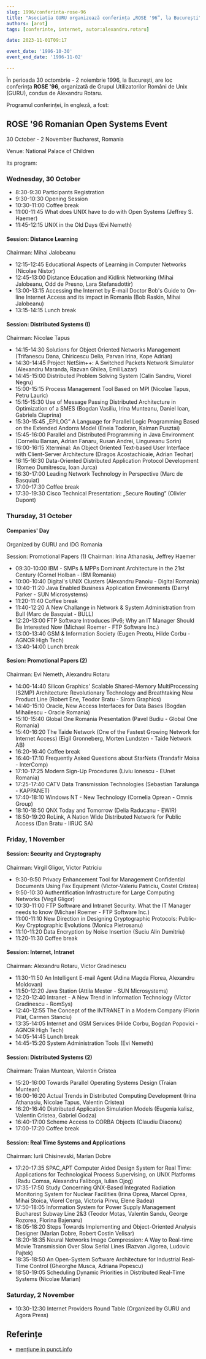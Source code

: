 ```yaml
---
slug: 1996/conferinta-rose-96
title: "Asociația GURU organizează conferința „ROSE '96”, la București"
authors: [arot]
tags: [conferinte, internet, autor:alexandru.rotaru]

date: 2023-11-01T09:17

event_date: '1996-10-30'
event_end_date: '1996-11-02'

---
```


În perioada 30 octombrie - 2 noiembrie 1996,
la București, are loc conferința **ROSE '96**, organizată de Grupul Utilizatorilor
Români de Unix (GURU), condus de Alexandru Rotaru.

<!-- truncate -->

Programul conferinței, în engleză, a fost:

## ROSE '96 Romanian Open Systems Event

30 October - 2 November
Bucharest, Romania

Venue: National Palace of Children

Its program:

### Wednesday, 30 October

- 8:30-9:30 Participants Registration
- 9:30-10:30 Opening Session
- 10:30-11:00 Coffee break
- 11:00-11:45 What does UNIX have to do with Open Systems (Jeffrey S. Haemer)
- 11:45-12:15 UNIX in the Old Days (Evi Nemeth)

#### Session: Distance Learning

Chairman: Mihai Jalobeanu

- 12:15-12:45 Educational Aspects of Learning in Computer Networks (Nicolae Nistor)
- 12:45-13:00 Distance Education and Kidlink Networking (Mihai Jalobeanu, Odd de Presno, Lara Stefansdottir)
- 13:00-13:15 Accessing the Internet by E-mail Doctor Bob's Guide to On-line Internet Access and its impact in Romania (Bob Raskin, Mihai Jalobeanu)
- 13:15-14:15 Lunch break

#### Session: Distributed Systems (I)

Chairman: Nicolae Tapus

- 14:15-14:30 Solutions for Object Oriented Networks Management (Trifanescu Dana, Chiricescu Delia, Parvan Irina, Kope Adrian)
- 14:30-14:45 Project NetSim++: A Switched Packets Network Simulator (Alexandru Maranda, Razvan Ghilea, Emil Lazar)
- 14:45-15:00 Distributed Problem Solving System (Calin Sandru, Viorel Negru)
- 15:00-15:15 Process Management Tool Based on MPI (Nicolae Tapus, Petru Lauric)
- 15:15-15:30 Use of Message Passing Distributed Architecture in Optimization of a SMES (Bogdan Vasiliu, Irina Munteanu, Daniel Ioan, Gabriela Ciuprina)
- 15:30-15:45 „EPILOG” A Language for Parallel Logic Programming Based on the Extended Andorra Model (Eneia Todoran, Kalman Pusztai)
- 15:45-16:00 Parallel and Distributed Programming in Java Environment (Corneliu Barsan, Adrian Fanaru, Rusan Andrei, Lingureanu Sorin)
- 16:00-16:15 Xterminal: An Object Oriented Text-based User Interface with Client-Server Architecture (Dragos Acostachioaie, Adrian Teohar)
- 16:15-16:30 Data-Oriented Distributed Application Protocol Development (Romeo Dumitrescu, Ioan Jurca)
- 16:30-17:00 Leading Network Technology in Perspective (Marc de Basquiat)
- 17:00-17:30 Coffee break
- 17:30-19:30 Cisco Technical Presentation: „Secure Routing” (Olivier Dupont)

### Thursday, 31 October

#### Companies' Day

Organized by GURU and IDG Romania

Session: Promotional Papers (1)
Chairman: Irina Athanasiu, Jeffrey Haemer

- 09:30-10:00 IBM - SMPs & MPPs Dominant Architecture in the 21st Century (Cornel Holban - IBM Romania)
- 10:00-10:40 Digital's UNIX Clusters (Alexandru Panoiu - Digital Romania)
- 10:40-11:20 Java Enabled Business Application Environments (Darryl Parker - SUN Microsystems)
- 11:20-11:40 Coffee break
- 11:40-12:20 A New Challange in Network & System Administration from Bull (Marc de Basquiat - BULL)
- 12:20-13:00 FTP Software Introduces IPv6; Why an IT Manager Should Be Interested Now (Michael Roemer - FTP Software Inc.)
- 13:00-13:40 GSM & Information Society (Eugen Preotu, Hilde Corbu - AGNOR High Tech)
- 13:40-14:00 Lunch break

#### Sesion: Promotional Papers (2)

Chairman: Evi Nemeth, Alexandru Rotaru

- 14:00-14:40 Silicon Graphics' Scalable Shared-Memory MultiProcessing (S2MP) Architecture: Revolutionary Technology and Breathtaking New Product Line (Robert Ene, Teodor Bratu - Sirom Graphics)
- 14:40-15:10 Oracle, New Access Interfaces for Data Bases (Bogdan Mihailescu - Oracle Romania)
- 15:10-15:40 Global One Romania Presentation (Pavel Budiu - Global One Romania)
- 15:40-16:20 The Taide Network (One of the Fastest Growing Network for Internet Access) (Eigil Gronneberg, Morten Lundsten - Taide Network AB)
- 16:20-16:40 Coffee break
- 16:40-17:10 Frequently Asked Questions about StarNets (Trandafir Moisa - InterComp)
- 17:10-17:25 Modern Sign-Up Procedures (Liviu Ionescu - EUnet Romania)
- 17:25-17:40 CATV Data Transmission Technologies (Sebastian Taralunga - KAPPANET)
- 17:40-18:10 Windows NT - New Technology (Cornelia Oprean - Omnis Group)
- 18:10-18:50 QNX Today and Tomorrow (Delia Raducanu - EWIR)
- 18:50-19:20 RoLink, A Nation Wide Distributed Network for Public Access (Dan Bratu - IIRUC SA)

### Friday, 1 November

#### Session: Security and Cryptography

Chairman: Virgil Gligor, Victor Patriciu

- 9:30-9:50 Privacy Enhancement Tool for Management Confidential Documents Using Fax Equipment (Victor-Valeriu Patriciu, Costel Cristea)
- 9:50-10:30 Authentification Infrastructure for Large Computing Networks (Virgil Gligor)
- 10:30-11:00 FTP Software and Intranet Security. What the IT Manager needs to know (Michael Roemer - FTP Software Inc.)
- 11:00-11:10 New Direction in Designing Cryptographic Protocols: Public-Key Cryptographic Evolutions (Monica Pietrosanu)
- 11:10-11:20 Data Encryption by Noise Insertion (Suciu Alin Dumitriu)
- 11:20-11:30 Coffee break

#### Session: Internet, Intranet

Chairman: Alexandru Rotaru, Victor Gradinescu

- 11:30-11:50 An Intelligent E-mail Agent (Adina Magda Florea, Alexandru Moldovan)
- 11:50-12:20 Java Station (Attila Mester - SUN Microsystems)
- 12:20-12:40 Intranet - A New Trend in Information Technology (Victor Gradinescu - RomSys)
- 12:40-12:55 The Concept of the INTRANET in a Modern Company (Florin Pilat, Carmen Stanciu)
- 13:35-14:05 Internet and GSM Services (Hilde Corbu, Bogdan Popovici - AGNOR High Tech)
- 14:05-14:45 Lunch break
- 14:45-15:20 System Administration Tools (Evi Nemeth)

#### Session: Distributed Systems (2)

Chairman: Traian Muntean, Valentin Cristea

- 15:20-16:00 Towards Parallel Operating Systems Design (Traian Muntean)
- 16:00-16:20 Actual Trends in Distributed Computing Development (Irina Athanasiu, Nicolae Tapus, Valentin Cristea)
- 16:20-16:40 Distributed Application Simulation Models (Eugenia kalisz, Valentin Cristea, Gabriel Godza)
- 16:40-17:00 Scheme Access to CORBA Objects (Claudiu Diaconu)
- 17:00-17:20 Coffee break

#### Session: Real Time Systems and Applications

Chairman: Iurii Chisinevski, Marian Dobre

- 17:20-17:35 SPAC_APT Computer Aided Design System for Real Time: Applications for Technological Process Supervising, on UNIX Platforms (Radu Comsa, Alexandru Faliboga, Iulian Ojog)
- 17:35-17:50 Study Concerning QNX-Based Integrated Radiation Monitoring System for Nuclear Facilities (Irina Oprea, Marcel Oprea, Mihai Stoica, Viorel Cerga, Victoria Pirvu, Elene Badea)
- 17:50-18:05 Information System for Power Supply Management Bucharest Subway Line 2&3 (Teodor Motas, Valentin Sandu, George Rozorea, Florina Bajenaru)
- 18:05-18:20 Steps Towards Implementing and Object-Oriented Analysis Designer (Marian Dobre, Robert Costin Velisar)
- 18:20-18:35 Neural Networks Image Compression: A Way to Real-time Movie Transmission Over Slow Serial Lines (Razvan Jigorea, Ludovic Pajtek)
- 18:35-18:50 An Open-System Software Architecture for Industrial Real-Time Control (Gheorghe Musca, Adriana Popescu)
- 18:50-19:05 Scheduling Dynamic Priorities in Distributed Real-Time Systems (Nicolae Marian)

### Saturday, 2 November

- 10:30-12:30 Internet Providers Round Table (Organized by GURU and Agora Press)

## Referințe

- [mențiune in punct.info](http://linux.punct.info)
